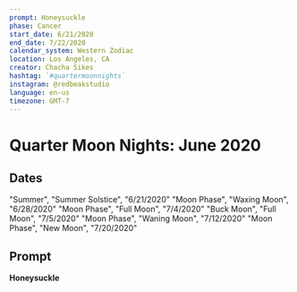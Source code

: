 ```yaml
---
prompt: Honeysuckle
phase: Cancer
start_date: 6/21/2020
end_date: 7/22/2020
calendar_system: Western Zodiac
location: Los Angeles, CA
creator: Chacha Sikes
hashtag: `#quartermoonnights`
instagram: @redbeakstudio
language: en-us
timezone: GMT-7
---
```

# Quarter Moon Nights: June 2020

## Dates

"Summer",	    "Summer Solstice",	"6/21/2020"
"Moon Phase",	"Waxing Moon",	    "6/28/2020"
"Moon Phase",	"Full Moon",	      "7/4/2020"
"Buck Moon",	"Full Moon",	      "7/5/2020"
"Moon Phase",	"Waning Moon",	    "7/12/2020"
"Moon Phase",	"New Moon",	        "7/20/2020"

## Prompt
**Honeysuckle**
